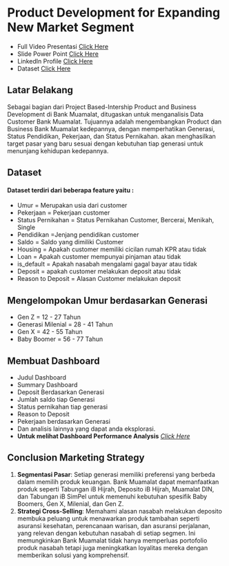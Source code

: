 
# Product Development for Expanding New Market Segment

- Full Video Presentasi [Click Here](https://drive.google.com/file/d/1pAsZ_2TF5COWAZs8IqNSl_-Pa9K-bBEu/view?usp=drive_link)
- Slide Power Point [Click Here](https://drive.google.com/drive/folders/10HZIdVGgirGst_oEoVkbuNOHRbgL9dQK?usp=sharing)
- LinkedIn Profile [Click Here](https://www.linkedin.com/in/asepkhoerudin)
- Dataset [Click Here](https://drive.google.com/drive/folders/1yL8sTuNNnJ5Fi09hC8sszvI1KDHBtxQ4?usp=sharing)

## Latar Belakang
Sebagai bagian dari Project Based-Intership Product and Business Development di Bank Muamalat, ditugaskan untuk menganalisis Data Customer Bank Muamalat. Tujuannya adalah mengembangkan Product dan Business Bank Muamalat kedepannya, dengan memperhatikan Generasi, Status Pendidikan, Pekerjaan, dan Status Pernikahan. akan menghasilkan target pasar yang baru sesuai dengan kebutuhan tiap generasi untuk menunjang kehidupan kedepannya.

## Dataset
####  Dataset terdiri dari beberapa feature yaitu :
- Umur = Merupakan usia dari customer
- Pekerjaan = Pekerjaan customer
- Status Pernikahan = Status Pernikahan Customer, Bercerai, Menikah, Single
- Pendidikan =Jenjang pendidikan customer
- Saldo = Saldo yang dimiliki Customer
- Housing = Apakah customer memiliki cicilan rumah KPR atau tidak
- Loan = Apakah customer mempunyai pinjaman atau tidak
- is_default = Apakah nasabah mengalami gagal bayar atau tidak
- Deposit =  apakah customer melakukan deposit atau tidak
- Reason to Deposit = Alasan Customer melakukan deposit

## Mengelompokan Umur berdasarkan Generasi
- Gen Z = 12 - 27 Tahun
- Generasi Milenial = 28 - 41 Tahun
- Gen X = 42 - 55 Tahun
- Baby Boomer = 56 - 77 Tahun


## Membuat Dashboard
- Judul Dashboard
- Summary Dashboard
- Deposit Berdasarkan Generasi
- Jumlah saldo tiap Generasi
- Status pernikahan tiap generasi
- Reason to Deposit
- Pekerjaan berdasarkan Generasi
- Dan analisis lainnya yang dapat anda eksplorasi.
- **Untuk melihat Dashboard Performance Analysis** [*Click Here*](https://public.tableau.com/app/profile/asep.khoerudin3445/viz/TableauData_17253345862500/Dashboard1?publish=yes)

## Conclusion Marketing Strategy

1. **Segmentasi Pasar**: Setiap  generasi  memiliki  preferensi yang berbeda  dalam  memilih  produk  keuangan. Bank Muamalat  dapat  memanfaatkan  produk  seperti  Tabungan iB Hijrah, Deposito iB Hijrah, Muamalat DIN, dan Tabungan iB  SimPel  untuk  memenuhi  kebutuhan  spesifik Baby Boomers, Gen X, Milenial, dan Gen Z.
2. **Strategi Cross-Selling**: Memahami  alasan  nasabah  melakukan  deposito  membuka  peluang  untuk  menawarkan  produk  tambahan  seperti  asuransi  kesehatan, perencanaan  warisan, dan asuransi  perjalanan, yang relevan  dengan  kebutuhan  nasabah di setiap  segmen. Ini  memungkinkan Bank Muamalat  tidak  hanya  memperluas  portofolio  produk  nasabah  tetapi juga meningkatkan  loyalitas  mereka  dengan  memberikan  solusi yang komprehensif.
